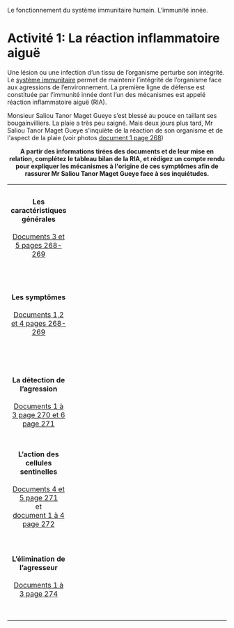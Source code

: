 Le fonctionnement du système immunitaire humain. L’immunité innée.

# Activité 1: La réaction inflammatoire aiguë 

Une lésion ou une infection d’un tissu de l’organisme perturbe son intégrité. Le [système immunitaire](https://ipfs.io/ipfs/QmeAJtVR6DXiC5wi2xxmU3WhCR1BZLCfutoRy6RYViH3x8) permet de maintenir l’intégrité de l’organisme face aux agressions de l’environnement. La première ligne de défense est constituée par l’immunité innée dont l’un des mécanismes est appelé réaction inflammatoire aiguë (RIA). 

Monsieur Saliou Tanor Maget Gueye sʼest blessé au pouce en taillant ses bougainvilliers. La plaie a très peu saigné. Mais deux jours plus tard,  Mr Saliou Tanor Maget Gueye s'inquiète de la réaction de son organisme et de l'aspect de la plaie (voir photos <a href="https://ipfs.io/ipfs/QmToQYoyCeELHfeYGZeGwwwuyyGsqjGSSsp4Zkxaa3TtBY">document 1 page 268</a>)</p>

<p align=center><strong>A partir  des  informations  tirées des  documents et de  leur mise  en relation, complétez le tableau bilan de la RIA, et rédigez un compte rendu pour expliquer les mécanismes à l'origine de ces symptômes afin de rassurer Mr Saliou Tanor Maget Gueye face à ses inquiétudes.</strong></p>



<div align=center>

<table>

<tr>

<td align=center><strong>Les caractéristiques générales</strong></br></br><a href="https://ipfs.io/ipfs/QmToQYoyCeELHfeYGZeGwwwuyyGsqjGSSsp4Zkxaa3TtBY">Documents 3 et 5 pages 268-269</a></td>
<td width=700 height=200></td>

</tr>

<tr>

<td align=center><strong>Les symptômes</strong></br></br><a href="https://ipfs.io/ipfs/QmToQYoyCeELHfeYGZeGwwwuyyGsqjGSSsp4Zkxaa3TtBY">Documents 1,2 et 4 pages 268-269</a></td>
<td width=700 height=200></td>

</tr>

<tr>

<td align=center><strong>La détection de l’agression</strong></br></br><a href="https://ipfs.io/ipfs/QmZaui7W4dbLBP1ahL198j7kdpwmjbBx6xuGMdeSsiBFLT">Documents 1 à 3 page 270 et 6 page 271</a></td>
<td width=700 height=200></td>

</tr>

<tr>

<td align=center><strong>L’action des cellules sentinelles</strong></br></br><a href="https://ipfs.io/ipfs/QmZaui7W4dbLBP1ahL198j7kdpwmjbBx6xuGMdeSsiBFLT">Documents 4 et 5 page 271</a></br>et</br><a href="https://ipfs.io/ipfs/QmNTbamfiF6rvxQK1WgLoAaDKee9XCSCDXbC5351b7TMVG">document 1 à 4 page 272</a></td>
<td width=700 height=200></td>

</tr>


<tr>

<td align=center><strong>L’élimination de l’agresseur</strong></br></br><a href="https://ipfs.io/ipfs/QmahLLigGhLRG6Cg46uQN38d3MVoJyx3cCXu1J53U8yBaU">Documents 1 à 3 page 274</a></td>
<td width=700 height=200></td>

</tr>

</table>
</div>
